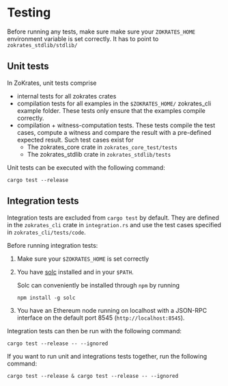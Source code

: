 # Testing

Before running any tests, make sure make sure your `ZOKRATES_HOME` environment variable is set correctly.
It has to point to `zokrates_stdlib/stdlib/`

## Unit tests
In ZoKrates, unit tests comprise
- internal tests for all zokrates crates
- compilation tests for all examples in the `$ZOKRATES_HOME/` zokrates_cli example folder. These tests only ensure that the examples compile correctly.
- compilation + witness-computation tests. These tests compile the test cases, compute a witness and compare the result with a pre-defined expected result.
Such test cases exist for
    - The zokrates_core crate in `zokrates_core_test/tests`
    - The zokrates_stdlib crate in `zokrates_stdlib/tests`

Unit tests can be executed with the following command:

```
cargo test --release
```

## Integration tests

Integration tests are excluded from `cargo test` by default.
They are defined in the `zokrates_cli` crate in `integration.rs` and use the test cases specified in `zokrates_cli/tests/code`.

Before running integration tests:
1. Make sure your `$ZOKRATES_HOME` is set correctly 
2. You have [solc](https://github.com/ethereum/solc-js) installed and in your `$PATH`.

    Solc can conveniently be installed through `npm` by running 
    ```
    npm install -g solc
    ```
3. You have an Ethereum node running on localhost with a JSON-RPC interface on the default port 8545 (`http://localhost:8545`).

Integration tests can then be run with the following command:

```
cargo test --release -- --ignored
```
If you want to run unit and integrations tests together, run the following command:
```
cargo test --release & cargo test --release -- --ignored
```